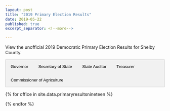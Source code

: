 ```yaml
---
layout: post
title: "2019 Primary Election Results"
date: 2019-05-22
published: true
excerpt_separator: <!--more-->

---
```

View the unofficial 2019 Democratic Primary Election Results for Shelby County.

<!--more-->

<div class="tab">
  <button class="tablinks" onclick="openRace(event, 'governor')" id="defaultOpen">Governor</button>
  <button class="tablinks" onclick="openRace(event, 'sos')">Secretary of State</button>
  <button class="tablinks" onclick="openRace(event, 'auditor')">State Auditor</button>
  <button class="tablinks" onclick="openRace(event, 'treasurer')">Treasurer</button>
  <button class="tablinks" onclick="openRace(event, 'ag')">Commissioner of Agriculture</button>
</div>

{% for office in site.data.primaryresultsnineteen %}
<div id="{{office.class}}" class="tabcontent">
<table class="race-results">
  <thead>
    <tr><th class="race-office" colspan="5">{{office.office}}</th></tr>
    <tr class="race-candidates">
      <th>Precinct</th>
      {% for candidate in office.candidates %}
      <th>{{ candidate.candidate }}</th>
      {% endfor %}
    </tr>
  </thead>
  <tbody>
    {% for precinct in office.precincts %}
      <tr>
      <td class="race-precinct">{{precinct.precinct}}</td>
      {% for vote in precinct.votes %}
      <td class="race-result">{{ vote.vote }}</td>
      {% endfor %}
      </tr>
    {% endfor %}
  </tbody>
</table>
</div>
{% endfor %}


<script>

document.getElementById("defaultOpen").click();

function openRace(evt, raceName){
  var i, tabcontent, tablinks;

  tabcontent = document.getElementsByClassName("tabcontent");
  for (i = 0; i < tabcontent.length; i++){
    tabcontent[i].style.display = "none";
  }

  tablinks = document.getElementsByClassName("tablinks");
  for (i = 0; i < tablinks.length; i++){
    tablinks[i].className = tablinks[i].className.replace(" active", "");
  }

  document.getElementById(raceName).style.display = "block";
  evt.currentTarget.className += " active";
}
</script>
<style>
  .tab {
    overflow: hidden;
    border: 1px solid #ccc;
    background-color: #f1f1f1;
  }

  .tab button {
    background-color: inherit;
    float: left;
    border: none;
    outline: none;
    cursor: pointer;
    padding: 14px 16px;
    transition: 0.3s;
  }

  .tab button:hover {
    background-color: #ddd;
  }

  .tab button.active {
    background-color: #ccc;
  }

  .tabcontent {
    display: none;
  }

  .race-office {
    font-weight: 700;
    text-decoration: underline;
  }

  .race-results {
    margin: 10px 0;
  }

  .race-results thead {
    border-bottom: 1px solid black;
  }

  .race-precinct {
    text-align: left;
  }

  .race-result {
    text-align: center;
  }

  .race-results tbody tr:nth-child(even) {
    background-color: #f2f2f2;
  }

  .race-candidates th{
    padding: 5px 10px 0px 10px;
  }
</style>
